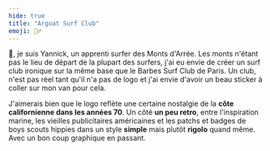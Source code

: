 ```yaml
---
hide: true
title: "Argoat Surf Club"
emoji: 🏄‍♂️
---
```



👋, je suis Yannick, un apprenti surfer des Monts d'Arrée. Les monts n'étant pas le lieu de départ de la plupart des surfers, j'ai eu envie de créer un surf club ironique sur la même base que le Barbes Surf Club de Paris. Un club, n'est pas réel tant qu'il n'a pas de logo et j'ai envie d'avoir un beau sticker à coller sur mon van pour cela.

J'aimerais bien que le logo reflète une certaine nostalgie de la **côte californienne dans les années 70**. Un côté **un peu retro**, entre l'inspiration marine, les vieilles publicitaires américaines et les patchs et badges de boys scouts hippies dans un style **simple** mais plutôt **rigolo** quand même. Avec un bon coup graphique en passant.


